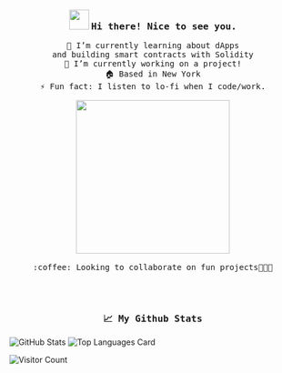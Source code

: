 <h3><p align="center">
  <img src="https://emojis.slackmojis.com/emojis/images/1614617249/15782/balloons.gif?1614617249" width="35"/> 
  <samp> Hi there! Nice to see you.</h3>
<p align="center">
  <samp>🌱 I’m currently learning about dApps
    <br>and building smart contracts with Solidity
    <br>🔭 I’m currently working on a project!
    <br>🏠 Based in New York
    <br>⚡ Fun fact: I listen to lo-fi when I code/work.<br><br>
    <img src="https://i.imgur.com/IWRG4TF.gif" width="270px" align="center">
    <br><br>:coffee: Looking to collaborate on fun projects👩🏼‍💻
  </samp>
</p>
<br><br>
<h3><p align="center">
  <samp> 📈 My Github Stats</h3>

![GitHub Stats](https://github-readme-stats.vercel.app/api?username=tamobee&show_icons=true&theme=tokyonight) ![Top Languages Card](https://github-readme-stats.vercel.app/api/top-langs/?username=tamobee&layout=compact&theme=tokyonight)

![Visitor Count](https://visitor-badge.laobi.icu/badge?page_id=tamobee)
